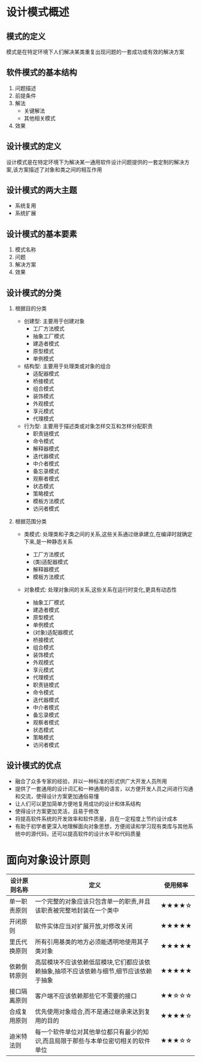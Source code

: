 # 设计模式概述

## 模式的定义

模式是在特定环境下人们解决某类重复出现问题的一套成功或有效的解决方案

## 软件模式的基本结构

1. 问题描述
2. 前提条件
3. 解法
   * 关键解法
   * 其他相关模式
4. 效果

## 设计模式的定义

设计模式是在特定环境下为解决某一通用软件设计问题提供的一套定制的解决方案,该方案描述了对象和类之间的相互作用

## 设计模式的两大主题

* 系统复用
* 系统扩展

## 设计模式的基本要素

1. 模式名称
2. 问题
3. 解决方案
4. 效果

## 设计模式的分类

1. 根据目的分类
   * 创建型: 主要用于创建对象
     * 工厂方法模式
     * 抽象工厂模式
     * 建造者模式
     * 原型模式
     * 单例模式
   * 结构型: 主要用于处理类或对象的组合
     * 适配器模式
     * 桥接模式
     * 组合模式
     * 装饰模式
     * 外观模式
     * 享元模式
     * 代理模式
   * 行为型: 主要用于描述类或对象怎样交互和怎样分配职责
     * 职责链模式
     * 命令模式
     * 解释器模式
     * 迭代器模式
     * 中介者模式
     * 备忘录模式
     * 观察者模式
     * 状态模式
     * 策略模式
     * 模板方法模式
     * 访问者模式
   
2. 根据范围分类
   * 类模式: 处理类和子类之间的关系,这些关系通过继承建立,在编译时就确定下来,是一种静态关系
     * 工厂方法模式
     * (类)适配器模式
     * 解释器模式
     * 模板方法模式
   
   * 对象模式: 处理对象间的关系,这些关系在运行时变化,更具有动态性
     * 抽象工厂模式
     * 建造者模式
     * 原型模式
     * 单例模式
     * (对象)适配器模式
     * 桥接模式
     * 组合模式
     * 装饰模式
     * 外观模式
     * 享元模式
     * 代理模式
     * 职责链模式
     * 命令模式
     * 迭代器模式
     * 中介者模式
     * 备忘录模式
     * 观察者模式
     * 状态模式
     * 策略模式
     * 访问者模式
   
   
   
   
## 设计模式的优点

* 融合了众多专家的经验，并以一种标准的形式供广大开发人员所用
* 提供了一套通用的设计词汇和一种通用的语言，以方便开发人员之间进行沟通和交流，使得设计方案更加通俗易懂
* 让人们可以更加简单方便地复用成功的设计和体系结构
* 使得设计方案更加灵活，且易于修改
* 将提高软件系统的开发效率和软件质量，且在一定程度上节约设计成本
* 有助于初学者更深入地理解面向对象思想，方便阅读和学习现有类库与其他系统中的源代码，还可以提高软件的设计水平和代码质量

# 面向对象设计原则

设计原则名称|定义|使用频率
--|--|--
单一职责原则|一个完整的对象应该只包含单一的职责,并且该职责被完整地封装在一个类中|★★★★☆
开闭原则|软件实体应当对扩展开放,对修改关闭|★★★★★
里氏代换原则|所有引用基类的地方必须能透明地使用其子类对象|★★★★★
依赖倒转原则|高层模块不应该依赖低层模块,它们都应该依赖抽象,抽项不应该依赖与细节,细节应该依赖于抽象|★★★★★
接口隔离原则|客户端不应该依赖那些它不需要的接口|★★☆☆☆
合成复用原则|优先使用对象组合,而不是通过继承来达到复用的目的|★★★★☆
迪米特法则|每一个软件单位对其他单位都只有最少的知识,而且局限于那些与本单位密切相关的软件单位|★★★☆☆